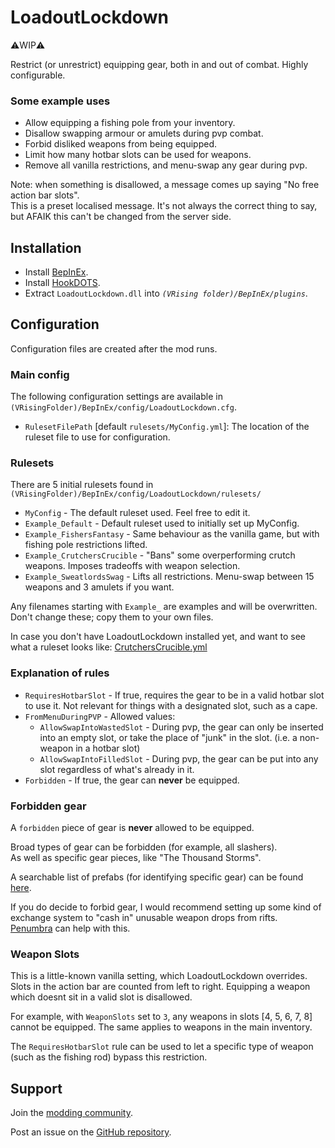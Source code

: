 # LoadoutLockdown

⚠️WIP⚠️

Restrict (or unrestrict) equipping gear, both in and out of combat. Highly configurable.

### Some example uses
- Allow equipping a fishing pole from your inventory.
- Disallow swapping armour or amulets during pvp combat.
- Forbid disliked weapons from being equipped.
- Limit how many hotbar slots can be used for weapons.
- Remove all vanilla restrictions, and menu-swap any gear during pvp.

Note: when something is disallowed, a message comes up saying "No free action bar slots".\
This is a preset localised message. It's not always the correct thing to say, but AFAIK this can't be changed from the server side.


## Installation

- Install [BepInEx](https://v-rising.thunderstore.io/package/BepInEx/BepInExPack_V_Rising/).
- Install [HookDOTS](https://thunderstore.io/c/v-rising/p/cheesasaurus/HookDOTS_API/).
- Extract `LoadoutLockdown.dll` into _`(VRising folder)/BepInEx/plugins`_.


## Configuration

Configuration files are created after the mod runs.

### Main config

The following configuration settings are available in `(VRisingFolder)/BepInEx/config/LoadoutLockdown.cfg`.

- `RulesetFilePath` [default `rulesets/MyConfig.yml`]: The location of the ruleset file to use for configuration.

### Rulesets

There are 5 initial rulesets found in `(VRisingFolder)/BepInEx/config/LoadoutLockdown/rulesets/`

- `MyConfig` - The default ruleset used. Feel free to edit it.
- `Example_Default` - Default ruleset used to initially set up MyConfig.
- `Example_FishersFantasy` - Same behaviour as the vanilla game, but with fishing pole restrictions lifted.
- `Example_CrutchersCrucible` - "Bans" some overperforming crutch weapons. Imposes tradeoffs with weapon selection.
- `Example_SweatlordsSwag` - Lifts all restrictions. Menu-swap between 15 weapons and 3 amulets if you want.

Any filenames starting with `Example_` are examples and will be overwritten. Don't change these; copy them to your own files.

In case you don't have LoadoutLockdown installed yet, and want to see what a ruleset looks like: [CrutchersCrucible.yml](https://github.com/cheesasaurus/ProfuselyViolentProgression/tree/main/BepInExPlugins/LoadoutLockdown/resources/presets/CrutchersCrucible.yml)

### Explanation of rules

- `RequiresHotbarSlot` - If true, requires the gear to be in a valid hotbar slot to use it. Not relevant for things with a designated slot, such as a cape.
- `FromMenuDuringPVP` - Allowed values:
  - `AllowSwapIntoWastedSlot` - During pvp, the gear can only be inserted into an empty slot, or take the place of "junk" in the slot. (i.e. a non-weapon in a hotbar slot)
  - `AllowSwapIntoFilledSlot` - During pvp, the gear can be put into any slot regardless of what's already in it.
- `Forbidden` - If true, the gear can **never** be equipped.

### Forbidden gear
A `forbidden` piece of gear is **never** allowed to be equipped.

Broad types of gear can be forbidden (for example, all slashers).\
As well as specific gear pieces, like "The Thousand Storms".

A searchable list of prefabs (for identifying specific gear) can be found [here](https://wiki.vrisingmods.com/prefabs/Item).


If you do decide to forbid gear, I would recommend setting up some kind of exchange system to "cash in" unusable weapon drops from rifts.\
[Penumbra](https://thunderstore.io/c/v-rising/p/zfolmt/Penumbra/) can help with this.

### Weapon Slots

This is a little-known vanilla setting, which LoadoutLockdown overrides.\
Slots in the action bar are counted from left to right. Equipping a weapon which doesnt sit in a valid slot is disallowed.

For example, with `WeaponSlots` set to `3`, any weapons in slots [4, 5, 6, 7, 8] cannot be equipped. The same applies to weapons in the main inventory.

The `RequiresHotbarSlot` rule can be used to let a specific type of weapon (such as the fishing rod) bypass this restriction.


## Support

Join the [modding community](https://vrisingmods.com/discord).

Post an issue on the [GitHub repository](https://github.com/cheesasaurus/ProfuselyViolentProgression). 